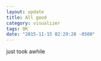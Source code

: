```yaml
---
layout: update
title: All good
category: visualizer
tags: OK
date: "2015-11-15 02:29:28 -0500"
---
```


just took awhile
